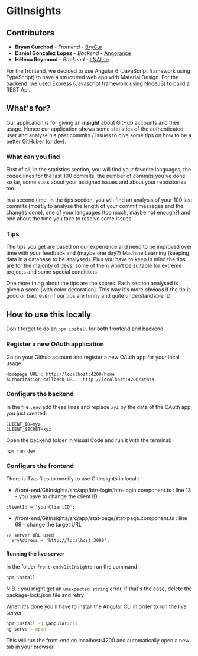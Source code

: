 # GitInsights

## Contributors

* **Bryan Curchod** - *Frontend* - [BryCur](https://github.com/BryCur)
* **Daniel Gonzalez Lopez** - *Backend* - [Angorance](https://github.com/Angorance)
* **Héléna Reymond** - *Backend* - [LNAline](https://github.com/LNAline)

For the frontend, we decided to use Angular 6 (JavaScript framework using TypeScript) to have a structured web app with Material Design.
For the backend, we used Express (Javascript framework using NodeJS) to build a REST Api.

## What's for?

Our application is for giving an **insight** about GitHub accounts and their usage. Hence our application shows some statistics of the authenticated user and analyse his past commits / issues to give some tips on how to be a better GitHuber (or dev).

### What can you find

First of all, in the statistics section, you will find your favorite languages, the coded lines for the last 100 commits, the number of commits you've done so far, some stats about your assigned issues and about your repositories too.

In a second time, in the tips section, you will find an analysis of your 100 last commits (mostly to analyse the length of your commit messages and the changes done), one of your languages (too much, maybe not enough?) and one about the time you take to resolve some issues.

### Tips

The tips you get are based on our experience and need to be improved over time with your feedback and (maybe one day?) Machine Learning (keeping data in a database to be analysed). Plus you have to keep in mind the tips are for the majority of devs, some of them won't be suitable for extreme projects and some special conditions.

One more thing about the tips are the scores. Each section analysed is given a score (with color decoration). This way it's more *obvious* if the tip is good or bad, even if our tips are funny and quite understandable :D

## How to use this locally

Don't forget to do an `npm install` for both frontend and backend.

### Register a new OAuth application
Go on your Github account and register a new OAuth app for your local usage:
```
Homepage URL : http://localhost:4200/home
Authorization callback URL : http://localhost:4200/stats
```

### Configure the backend
In the file `.env` add these lines and replace `xyz` by the data of the OAuth app you just created:
```
CLIENT_ID=xyz
CLIENT_SECRET=xyz
```

Open the backend folder in Visual Code and run it with the terminal:
```
npm run dev
```

### Configure the frontend
There is Two files to modify to use GitInsights in local : 
 - /front-end/GitInsights/src/app/btn-login/btn-login.component.ts : line 13 - you have to change the client ID
 ```
 clientId = 'yourClientID';
 ```
 - /front-end/GitInsights/src/app/stat-page/stat-page.component.ts : line 69 - change the target URL
 ```
 // server URL used
  _srvAddress = 'http://localhost:3000';
 ```
#### Running the live server 
In the folder `front-end\GitInsights` run the command
```cmd
npm install
```
N.B. : you might get an `unexpected string` error, if that's the case, delete the package-lock.json file and retry

When it's done you'll have to install the Angular CLI in order to run the live server : 
```cmd
npm install -g @angular/cli
ng serve --open
```
This will run the front-end on localhost:4200 and automatically open a new tab in your browser.
